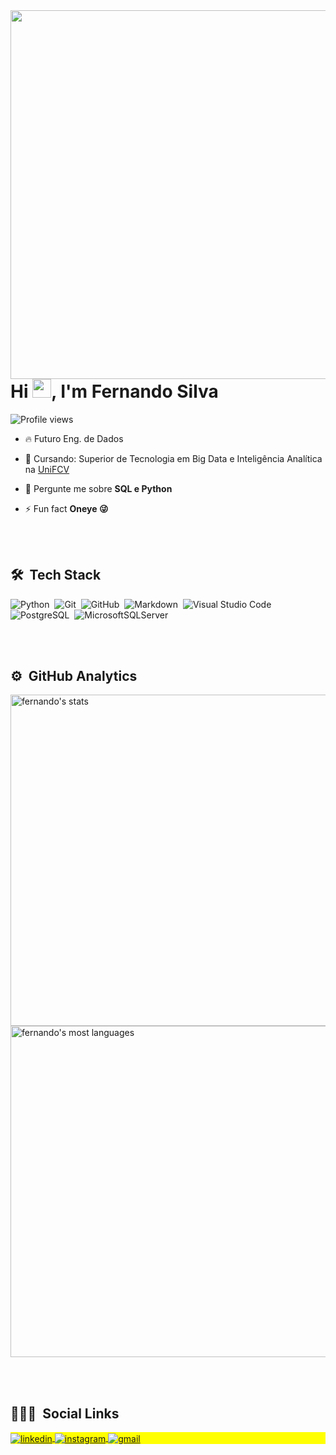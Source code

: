 
<img align="right" height="590em" src="https://raw.githubusercontent.com/gist/fernandodatagrind/4d87a5bb71550087b406babb3af48b58/raw/0726d1a6a98ae51dc3dbe25b1ca97bef46619696/githubcard.svg"/>
<h1 align="left">Hi <img src="https://raw.githubusercontent.com/kaueMarques/kaueMarques/master/hi.gif" width="30px">, I'm Fernando Silva</h1>
<p align="left"> <img src="https://komarev.com/ghpvc/?username=fernandosilva&color=yellow" alt="Profile views" /> </p>

- 🔥 Futuro Eng. de Dados 

- 🔭 Cursando: Superior de Tecnologia em Big Data e Inteligência Analítica na [UniFCV](https://unifcv.edu.br)

- 💬 Pergunte me sobre **SQL e Python**

- ⚡ Fun fact **Oneye 😜**

<br><br>

## 🛠 &nbsp;Tech Stack

![Python](https://img.shields.io/badge/-Python-05122A?style=flat&logo=Python)&nbsp;
![Git](https://img.shields.io/badge/-Git-05122A?style=flat&logo=git)&nbsp;
![GitHub](https://img.shields.io/badge/-GitHub-05122A?style=flat&logo=github)&nbsp;
![Markdown](https://img.shields.io/badge/-Markdown-05122A?style=flat&logo=markdown)&nbsp;
![Visual Studio Code](https://img.shields.io/badge/-Visual%20Studio%20Code-05122A?style=flat&logo=visual-studio-code&logoColor=007ACC)&nbsp;
![PostgreSQL](https://img.shields.io/badge/-PostgreSQL-05122A?style=flat&logo=postgresql)&nbsp;
![MicrosoftSQLServer](https://img.shields.io/badge/-Microsoft%20SQL%20Sever-05122A?style=flat&logo=microsoft%20sql%20server)&nbsp;

<br><br>

## ⚙️ &nbsp;GitHub Analytics

<p align="left">
<img width="530em" src="https://github-readme-stats.vercel.app/api?username=fernandodatagrind&show_icons=true&theme=vision-friendly-dark" alt="fernando's stats"/>
<img width="530em" src="https://github-readme-stats.vercel.app/api/top-langs/?username=fernandodatagrind&layout=compact&theme=vision-friendly-dark" alt="fernando's most languages"/>
</p>

<br><br>

## 👨🏽‍🦲 &nbsp;Social Links

<p align="left" style="background:yellow">

<a href="https://www.linkedin.com/in/fernandodatagrind/" target="_blank">
  <img align="center" src="https://img.shields.io/badge/-fernando silva-05122A?style=flat&logo=linkedin" alt="linkedin"/>
</a>
<a href="https://www.instagram.com/fernandosilva.datagrind" target="_blank">
 <img align="center" src="https://img.shields.io/badge/-fernando silva-05122A?style=flat&logo=instagram" alt="instagram"/>

<a href="mailto:fernando.pictead@gmail.com" target="_blank">
 <img align="center" src="https://img.shields.io/badge/-Gmail-05122A?style=flat&logo=Gmail" alt="gmail"/>
</a>

</a>
</p>




<!--
**maykbrito/maykbrito** is a ✨ _special_ ✨ repository because its `README.md` (this file) appears on your GitHub profile.

Here are some ideas to get you started:

- 🔭 I’m currently working on ...
- 🌱 I’m currently learning ...
- 👯 I’m looking to collaborate on ...
- 🤔 I’m looking for help with ...
- 💬 Ask me about ...
- 📫 How to reach me: ...
- 😄 Pronouns: ...
- ⚡ Fun fact: ...
-->
